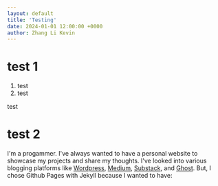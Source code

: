 ```yaml
---
layout: default
title: 'Testing'
date: 2024-01-01 12:00:00 +0000
author: Zhang Li Kevin
---
```


# test 1 
1. test
2. test

test


# test 2

I'm a progammer. I've always wanted to have a personal website to showcase my projects and share my thoughts. I've looked into various blogging platforms like [Wordpress](https://wordpress.com/), [Medium](https://medium.com/), [Substack](https://substack.com), and [Ghost](https://ghost.org/). But, I chose Github Pages with Jekyll because I wanted to have: